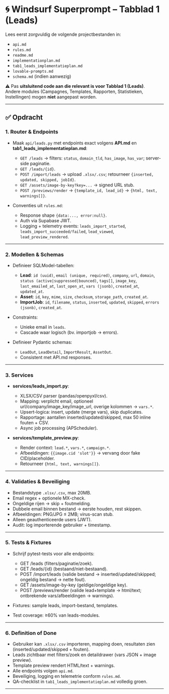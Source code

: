 # 🌀 Windsurf Superprompt – Tabblad 1 (Leads)

Lees eerst zorgvuldig de volgende projectbestanden in:  
- `api.md`  
- `rules.md`  
- `readme.md`  
- `implementationplan.md`  
- `tab1_leads_implementatieplan.md`  
- `lovable-prompts.md`  
- `schema.md` (indien aanwezig)  

⚠️ Pas **uitsluitend code aan die relevant is voor Tabblad 1 (Leads)**.  
Andere modules (Campagnes, Templates, Rapporten, Statistieken, Instellingen) mogen **niet** aangepast worden.  

---

## ✅ Opdracht

### 1. Router & Endpoints
- Maak `api/leads.py` met endpoints exact volgens **API.md** en **tab1_leads_implementatieplan.md**:
  - `GET /leads` → filters: `status`, `domain_tld`, `has_image`, `has_var`; server-side paginatie.  
  - `GET /leads/{id}`.  
  - `POST /import/leads` → upload `.xlsx/.csv`; retourneer `{inserted, updated, skipped, jobId}`.  
  - `GET /assets/image-by-key?key=...` → signed URL stub.  
  - `POST /previews/render` → `{template_id, lead_id}` → `{html, text, warnings[]}`.  

- Conventies uit `rules.md`:  
  - Response shape `{data:..., error:null}`.  
  - Auth via Supabase JWT.  
  - Logging + telemetry events: `leads_import_started`, `leads_import_succeeded/failed`, `lead_viewed`, `lead_preview_rendered`.  

---

### 2. Modellen & Schemas
- Definieer SQLModel-tabellen:
  - **Lead**: `id (uuid)`, `email (unique, required)`, `company`, `url`, `domain`, `status (active|suppressed|bounced)`, `tags[]`, `image_key`, `last_emailed_at`, `last_open_at`, `vars (jsonb)`, `created_at`, `updated_at`.  
  - **Asset**: `id`, `key`, `mime`, `size`, `checksum`, `storage_path`, `created_at`.  
  - **ImportJob**: `id`, `filename`, `status`, `inserted`, `updated`, `skipped`, `errors (jsonb)`, `created_at`.  

- Constraints:
  - Unieke email in `leads`.  
  - Cascade waar logisch (bv. importjob → errors).  

- Definieer Pydantic schemas:  
  - `LeadOut`, `LeadDetail`, `ImportResult`, `AssetOut`.  
  - Consistent met API.md responses.  

---

### 3. Services
- **services/leads_import.py**:  
  - XLSX/CSV parser (pandas/openpyxl/csv).  
  - Mapping: verplicht email, optioneel url/company/image_key/image_url, overige kolommen → `vars.*`.  
  - Upsert-logica: insert, update (merge vars), skip duplicates.  
  - Rapportage: aantallen inserted/updated/skipped, max 50 inline fouten + CSV.  
  - Async job processing (APScheduler).  

- **services/template_preview.py**:  
  - Render context: `lead.*`, `vars.*`, `campaign.*`.  
  - Afbeeldingen: `{{image.cid 'slot'}}` → vervang door fake CID/placeholder.  
  - Retourneer `{html, text, warnings[]}`.  

---

### 4. Validaties & Beveiliging
- Bestandstype `.xlsx/.csv`, max 20MB.  
- Email regex + optionele MX-check.  
- Ongeldige rijen → skip + foutmelding.  
- Dubbele email binnen bestand → eerste houden, rest skippen.  
- Afbeeldingen: PNG/JPG ≤ 2MB; virus-scan stub.  
- Alleen geauthenticeerde users (JWT).  
- Audit: log importerende gebruiker + timestamp.  

---

### 5. Tests & Fixtures
- Schrijf pytest-tests voor alle endpoints:  
  - GET /leads (filters/paginatie/zoek).  
  - GET /leads/{id} (bestaand/niet-bestaand).  
  - POST /import/leads (valide bestand → inserted/updated/skipped; ongeldig bestand → nette fout).  
  - GET /assets/image-by-key (geldige/ongeldige key).  
  - POST /previews/render (valide lead+template → html/text; ontbrekende vars/afbeeldingen → warnings).  

- Fixtures: sample leads, import-bestand, templates.  
- Test coverage: ≥60% van leads-modules.  

---

### 6. Definition of Done
- Gebruiker kan `.xlsx/.csv` importeren, mapping doen, resultaten zien (inserted/updated/skipped + fouten).  
- Leads zichtbaar met filters/zoek en detaildrawer (vars JSON + image preview).  
- Template preview rendert HTML/text + warnings.  
- Alle endpoints volgen `api.md`.  
- Beveiliging, logging en telemetrie conform `rules.md`.  
- QA-checklist in `tab1_leads_implementatieplan.md` volledig groen.  

---
